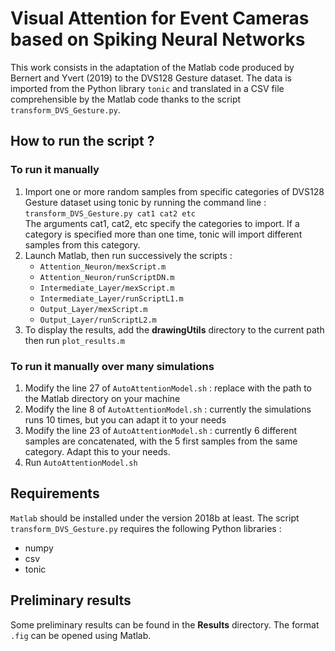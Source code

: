 # Visual Attention for Event Cameras based on Spiking Neural Networks

This work consists in the adaptation of the Matlab code produced by Bernert and Yvert (2019) to the DVS128 Gesture dataset. 
The data is imported from the Python library `tonic` and translated in a CSV file comprehensible by the Matlab code thanks to the script `transform_DVS_Gesture.py`.

## How to run the script ? 

### To run it manually 

1) Import one or more random samples from specific categories of DVS128 Gesture dataset using tonic by running the command line :
   `transform_DVS_Gesture.py cat1 cat2 etc`  
   The arguments cat1, cat2, etc specify the categories to import. 
   If a category is specified more than one time, tonic will import different samples from this category.
2) Launch Matlab, then run successively the scripts : 
   * `Attention_Neuron/mexScript.m`
   * `Attention_Neuron/runScriptDN.m`
   * `Intermediate_Layer/mexScript.m`
   * `Intermediate_Layer/runScriptL1.m`
   * `Output_Layer/mexScript.m`
   * `Output_Layer/runScriptL2.m`
3) To display the results, add the **drawingUtils** directory to the current path then run `plot_results.m`

### To run it manually over many simulations

1) Modify the line 27 of `AutoAttentionModel.sh` : replace with the path to the Matlab directory on your machine
2) Modify the line 8 of `AutoAttentionModel.sh` : currently the simulations runs 10 times, but you can adapt it to your needs
3) Modify the line 23 of `AutoAttentionModel.sh` : currently 6 different samples are concatenated, with the 5 first samples from the same category. Adapt this to your needs. 
4) Run `AutoAttentionModel.sh`
  
## Requirements
  
`Matlab` should be installed under the version 2018b at least. 
The script `transform_DVS_Gesture.py` requires the following Python libraries : 
- numpy
- csv
- tonic

## Preliminary results
Some preliminary results can be found in the **Results** directory. The format `.fig` can be opened using Matlab. 
